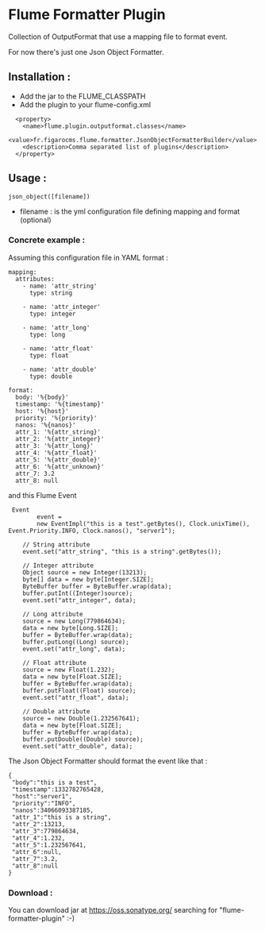 # Flume Formatter Plugin

Collection of OutputFormat that use a mapping file to format event.

For now there's just one Json Object Formatter.

## Installation :

 * Add the jar to the FLUME_CLASSPATH
 * Add the plugin to your flume-config.xml

```
  <property>
    <name>flume.plugin.outputformat.classes</name>
    <value>fr.figarocms.flume.formatter.JsonObjectFormatterBuilder</value>
    <description>Comma separated list of plugins</description>
  </property>
```

## Usage :

```
json_object([filename])
```
 * filename : is the yml configuration file defining mapping and format (optional)


### Concrete example :

Assuming this configuration file in YAML format :

```
mapping:
  attributes:
    - name: 'attr_string'
      type: string

    - name: 'attr_integer'
      type: integer

    - name: 'attr_long'
      type: long

    - name: 'attr_float'
      type: float

    - name: 'attr_double'
      type: double

format:
  body: '%{body}'
  timestamp: '%{timestamp}'
  host: '%{host}'
  priority: '%{priority}'
  nanos: '%{nanos}'
  attr_1: '%{attr_string}'
  attr_2: '%{attr_integer}'
  attr_3: '%{attr_long}'
  attr_4: '%{attr_float}'
  attr_5: '%{attr_double}'
  attr_6: '%{attr_unknown}'
  attr_7: 3.2
  attr_8: null
```

and this Flume Event

```
 Event
        event =
        new EventImpl("this is a test".getBytes(), Clock.unixTime(), Event.Priority.INFO, Clock.nanos(), "server1");

    // String attribute
    event.set("attr_string", "this is a string".getBytes());

    // Integer attribute
    Object source = new Integer(13213);
    byte[] data = new byte[Integer.SIZE];
    ByteBuffer buffer = ByteBuffer.wrap(data);
    buffer.putInt((Integer)source);
    event.set("attr_integer", data);

    // Long attribute
    source = new Long(779864634);
    data = new byte[Long.SIZE];
    buffer = ByteBuffer.wrap(data);
    buffer.putLong((Long) source);
    event.set("attr_long", data);

    // Float attribute
    source = new Float(1.232);
    data = new byte[Float.SIZE];
    buffer = ByteBuffer.wrap(data);
    buffer.putFloat((Float) source);
    event.set("attr_float", data);

    // Double attribute
    source = new Double(1.232567641);
    data = new byte[Float.SIZE];
    buffer = ByteBuffer.wrap(data);
    buffer.putDouble((Double) source);
    event.set("attr_double", data);

```

The Json Object Formatter should format the event like that :

```
{
 "body":"this is a test",
 "timestamp":1332782765428,
 "host":"server1",
 "priority":"INFO",
 "nanos":34066093387185,
 "attr_1":"this is a string",
 "attr_2":13213,
 "attr_3":779864634,
 "attr_4":1.232,
 "attr_5":1.232567641,
 "attr_6":null,
 "attr_7":3.2,
 "attr_8":null
}
```

### Download :

You can download jar at https://oss.sonatype.org/ searching for "flume-formatter-plugin" :-)

